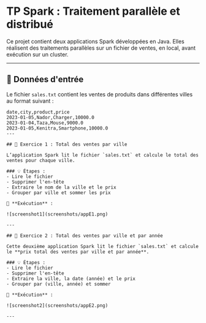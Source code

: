 # TP Spark : Traitement parallèle et distribué

Ce projet contient deux applications Spark développées en Java. Elles réalisent des traitements parallèles sur un fichier de ventes, en local, avant exécution sur un cluster.

---

## 📁 Données d'entrée

Le fichier `sales.txt` contient les ventes de produits dans différentes villes au format suivant :
```csv
date,city,product,price
2023-01-05,Nador,Charger,10000.0
2023-01-04,Taza,Mouse,9000.0
2023-01-05,Kenitra,Smartphone,10000.0
--- 

## 🧩 Exercice 1 : Total des ventes par ville

L’application Spark lit le fichier `sales.txt` et calcule le total des ventes pour chaque ville.

### 💡 Étapes :
- Lire le fichier
- Supprimer l'en-tête
- Extraire le nom de la ville et le prix
- Grouper par ville et sommer les prix

📸 **Exécution** :

![screenshot1](screenshots/appE1.png)

---

## 🧩 Exercice 2 : Total des ventes par ville et par année

Cette deuxième application Spark lit le fichier `sales.txt` et calcule le **prix total des ventes par ville et par année**.

### 💡 Étapes :
- Lire le fichier
- Supprimer l'en-tête
- Extraire la ville, la date (année) et le prix
- Grouper par (ville, année) et sommer

📸 **Exécution** :

![screenshot2](screenshots/appE2.png)

---
